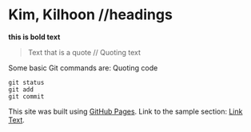 # Kim, Kilhoon //headings
**this is bold text**
> Text that is a quote // Quoting text

Some basic Git commands are: Quoting code
```
git status
git add
git commit
```
This site was built using [GitHub Pages](https://pages.github.com/).
Link to the sample section: [Link Text](#kim-kilhoon-headings).